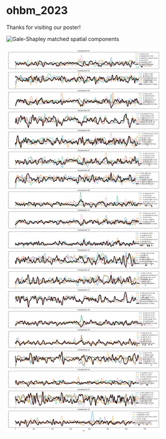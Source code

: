 # ohbm_2023

Thanks for visiting our poster!




![Gale-Shapley matched spatial components](gale_shapley.png)

![Temporal components from Despicable Me with top 5 correlated movie features](movieDM_temporal_overview.png)
